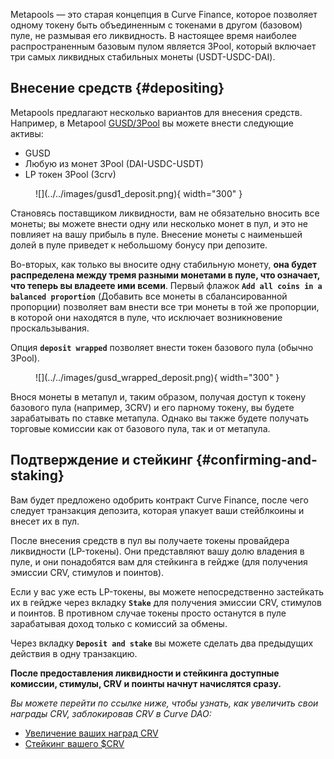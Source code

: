 
Metapools — это старая концепция в Curve Finance, которое позволяет одному токену быть объединенным с токенами в другом (базовом) пуле, не размывая его ликвидность. В настоящее время наиболее распространенным базовым пулом является 3Pool, который включает три самых ликвидных стабильных монеты (USDT-USDC-DAI).

## **Внесение средств** {#depositing}

Metapools предлагают несколько вариантов для внесения средств. Например, в Metapool [GUSD/3Pool](https://curve.fi/#/ethereum/pools/gusd/deposit) вы можете внести следующие активы:

*   GUSD
*   Любую из монет 3Pool (DAI-USDC-USDT)
*   LP токен 3Pool (3crv)

<figure markdown>
![](../../images/gusd1_deposit.png){ width="300" }
<figcaption></figcaption>
</figure>

Становясь поставщиком ликвидности, вам не обязательно вносить все монеты; вы можете внести одну или несколько монет в пул, и это не повлияет на вашу прибыль в пуле. Внесение монеты с наименьшей долей в пуле приведет к небольшому бонусу при депозите.

Во-вторых, как только вы вносите одну стабильную монету, **она будет распределена между тремя разными монетами в пуле, что означает, что теперь вы владеете ими всеми**. Первый флажок **`Add all coins in a balanced proportion`** (Добавить все монеты в сбалансированной пропорции) позволяет вам внести все три монеты в той же пропорции, в которой они находятся в пуле, что исключает возникновение проскальзывания.

Опция **`deposit wrapped`** позволяет внести токен базового пула (обычно 3Pool).

<figure markdown>
![](../../images/gusd_wrapped_deposit.png){ width="300" }
<figcaption></figcaption>
</figure>

Внося монеты в метапул и, таким образом, получая доступ к токену базового пула (например, 3CRV) и его парному токену, вы будете зарабатывать по ставке  метапула. Однако вы также будете получать торговые комиссии как от базового пула, так и от метапула.

## **Подтверждение и стейкинг** {#confirming-and-staking}

Вам будет предложено одобрить контракт Curve Finance, после чего следует транзакция депозита, которая упакует ваши стейблкоины и внесет их в пул.

После внесения средств в пул вы получаете токены провайдера ликвидности (LP-токены). Они представляют вашу долю владения в пуле, и они понадобятся вам для стейкинга в гейдже (для получения эмиссии CRV, стимулов и поинтов).

Если у вас уже есть LP-токены, вы можете непосредственно застейкать их в гейдже через вкладку **`Stake`** для получения эмиссии CRV, стимулов и поинтов. В противном случае токены просто останутся в пуле зарабатывая доход только с комиссий за обмены.

Через вкладку **`Deposit and stake`** вы можете сделать два предыдущих действия в одну транзакцию. 


**После предоставления ликвидности и стейкинга доступные комиссии, стимулы, CRV и поинты начнут начислятся сразу.**

*Вы можете перейти по ссылке ниже, чтобы узнать, как увеличить свои награды CRV, заблокировав CRV в Curve DAO:*

- [Увеличение ваших наград CRV](../../reward-gauges/boosting-your-crv-rewards.md)
- [Стейкинг вашего $CRV](../../vecrv/locking-your-crv.md)

